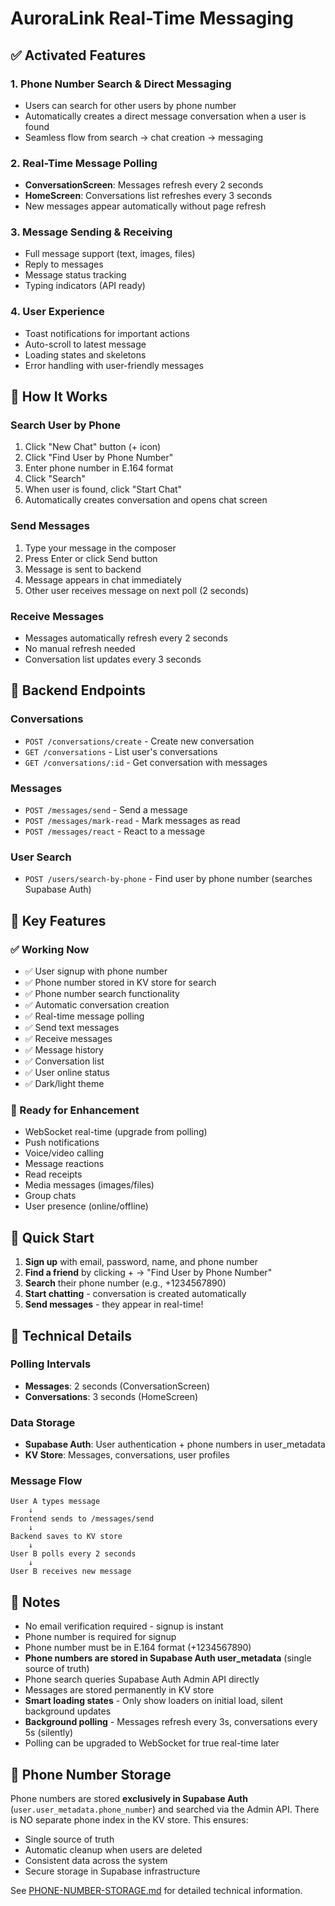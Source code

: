 # AuroraLink Real-Time Messaging

## ✅ Activated Features

### 1. **Phone Number Search & Direct Messaging**
- Users can search for other users by phone number
- Automatically creates a direct message conversation when a user is found
- Seamless flow from search → chat creation → messaging

### 2. **Real-Time Message Polling**
- **ConversationScreen**: Messages refresh every 2 seconds
- **HomeScreen**: Conversations list refreshes every 3 seconds
- New messages appear automatically without page refresh

### 3. **Message Sending & Receiving**
- Full message support (text, images, files)
- Reply to messages
- Message status tracking
- Typing indicators (API ready)

### 4. **User Experience**
- Toast notifications for important actions
- Auto-scroll to latest message
- Loading states and skeletons
- Error handling with user-friendly messages

## 🔄 How It Works

### Search User by Phone
1. Click "New Chat" button (+ icon)
2. Click "Find User by Phone Number"
3. Enter phone number in E.164 format
4. Click "Search"
5. When user is found, click "Start Chat"
6. Automatically creates conversation and opens chat screen

### Send Messages
1. Type your message in the composer
2. Press Enter or click Send button
3. Message is sent to backend
4. Message appears in chat immediately
5. Other user receives message on next poll (2 seconds)

### Receive Messages
- Messages automatically refresh every 2 seconds
- No manual refresh needed
- Conversation list updates every 3 seconds

## 📡 Backend Endpoints

### Conversations
- `POST /conversations/create` - Create new conversation
- `GET /conversations` - List user's conversations
- `GET /conversations/:id` - Get conversation with messages

### Messages
- `POST /messages/send` - Send a message
- `POST /messages/mark-read` - Mark messages as read
- `POST /messages/react` - React to a message

### User Search
- `POST /users/search-by-phone` - Find user by phone number (searches Supabase Auth)

## 🎯 Key Features

### ✅ Working Now
- ✅ User signup with phone number
- ✅ Phone number stored in KV store for search
- ✅ Phone number search functionality
- ✅ Automatic conversation creation
- ✅ Real-time message polling
- ✅ Send text messages
- ✅ Receive messages
- ✅ Message history
- ✅ Conversation list
- ✅ User online status
- ✅ Dark/light theme

### 🚀 Ready for Enhancement
- WebSocket real-time (upgrade from polling)
- Push notifications
- Voice/video calling
- Message reactions
- Read receipts
- Media messages (images/files)
- Group chats
- User presence (online/offline)

## 💬 Quick Start

1. **Sign up** with email, password, name, and phone number
2. **Find a friend** by clicking + → "Find User by Phone Number"
3. **Search** their phone number (e.g., +1234567890)
4. **Start chatting** - conversation is created automatically
5. **Send messages** - they appear in real-time!

## 🔧 Technical Details

### Polling Intervals
- **Messages**: 2 seconds (ConversationScreen)
- **Conversations**: 3 seconds (HomeScreen)

### Data Storage
- **Supabase Auth**: User authentication + phone numbers in user_metadata
- **KV Store**: Messages, conversations, user profiles

### Message Flow
```
User A types message
    ↓
Frontend sends to /messages/send
    ↓
Backend saves to KV store
    ↓
User B polls every 2 seconds
    ↓
User B receives new message
```

## 📝 Notes

- No email verification required - signup is instant
- Phone number is required for signup
- Phone number must be in E.164 format (+1234567890)
- **Phone numbers are stored in Supabase Auth user_metadata** (single source of truth)
- Phone search queries Supabase Auth Admin API directly
- Messages are stored permanently in KV store
- **Smart loading states** - Only show loaders on initial load, silent background updates
- **Background polling** - Messages refresh every 3s, conversations every 5s (silently)
- Polling can be upgraded to WebSocket for true real-time later

## 📱 Phone Number Storage

Phone numbers are stored **exclusively in Supabase Auth** (`user.user_metadata.phone_number`) and searched via the Admin API. There is NO separate phone index in the KV store. This ensures:
- Single source of truth
- Automatic cleanup when users are deleted
- Consistent data across the system
- Secure storage in Supabase infrastructure

See [PHONE-NUMBER-STORAGE.md](./PHONE-NUMBER-STORAGE.md) for detailed technical information.
